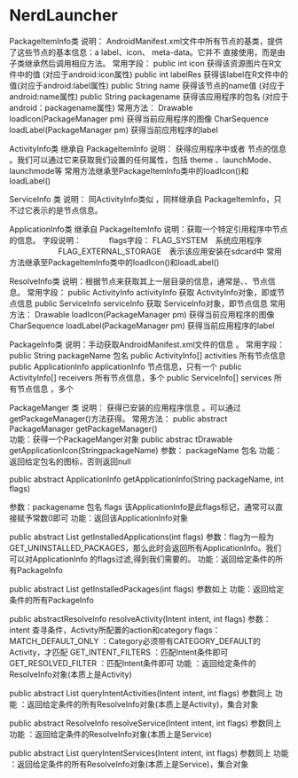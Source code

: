 # NerdLauncher
PackageItemInfo类
说明： AndroidManifest.xml文件中所有节点的基类，提供了这些节点的基本信息：a label、icon、 meta-data。它并不
直接使用，而是由子类继承然后调用相应方法。
常用字段：
public int icon           获得该资源图片在R文件中的值 (对应于android:icon属性)
public int labelRes     获得该label在R文件中的值(对应于android:label属性)
public String name   获得该节点的name值 (对应于android:name属性)
public String packagename   获得该应用程序的包名 (对应于android：packagename属性)
常用方法：
Drawable  loadIcon(PackageManager pm)               获得当前应用程序的图像
CharSequence  loadLabel(PackageManager pm)     获得当前应用程序的label

ActivityInfo类  继承自 PackageItemInfo
说明： 获得应用程序中<activity/>或者 <receiver />节点的信息 。我们可以通过它来获取我们设置的任何属性，包括
theme 、launchMode、launchmode等
常用方法继承至PackageItemInfo类中的loadIcon()和loadLabel() 

ServiceInfo 类
说明： 同ActivityInfo类似 ，同样继承自 PackageItemInfo，只不过它表示的是<service>节点信息。

ApplicationInfo类 继承自  PackageItemInfo
说明：获取一个特定引用程序中<application>节点的信息。
字段说明：
　　　   flags字段： FLAG_SYSTEM　系统应用程序
　　　　　             　FLAG_EXTERNAL_STORAGE　表示该应用安装在sdcard中
常用方法继承至PackageItemInfo类中的loadIcon()和loadLabel()

ResolveInfo类
说明：根据<intent>节点来获取其上一层目录的信息，通常是<activity>、<receiver>、<service>节点信息。
常用字段：
public  ActivityInfo  activityInfo     获取 ActivityInfo对象，即<activity>或<receiver >节点信息
public ServiceInfo   serviceInfo     获取 ServiceInfo对象，即<service>节点信息
常用方法： 
Drawable loadIcon(PackageManager pm)             获得当前应用程序的图像
CharSequence loadLabel(PackageManager pm)  获得当前应用程序的label

PackageInfo类
说明：手动获取AndroidManifest.xml文件的信息 。
常用字段：
public String    packageName                   包名
public ActivityInfo[]     activities                   所有<activity>节点信息
public ApplicationInfo applicationInfo       <application>节点信息，只有一个
public ActivityInfo[]    receivers                  所有<receiver>节点信息，多个
public ServiceInfo[]    services                  所有<service>节点信息 ，多个

PackageManger 类
说明： 获得已安装的应用程序信息 。可以通过getPackageManager()方法获得。
常用方法：
public abstract PackageManager  getPackageManager()   
功能：获得一个PackageManger对象
public abstrac  tDrawable    getApplicationIcon(StringpackageName)
参数： packageName 包名
功能：返回给定包名的图标，否则返回null

public abstract ApplicationInfo   getApplicationInfo(String packageName, int flags)

参数：packagename 包名
flags 该ApplicationInfo是此flags标记，通常可以直接赋予常数0即可
功能：返回该ApplicationInfo对象

public abstract List<ApplicationInfo>  getInstalledApplications(int flags)
参数：flag为一般为GET_UNINSTALLED_PACKAGES，那么此时会返回所有ApplicationInfo。我们可以对ApplicationInfo
的flags过滤,得到我们需要的。
功能：返回给定条件的所有PackageInfo

public abstract List<PackageInfo>  getInstalledPackages(int flags) 
参数如上
功能：返回给定条件的所有PackageInfo

public abstractResolveInfo  resolveActivity(Intent intent, int flags)
参数：  intent 查寻条件，Activity所配置的action和category
flags： MATCH_DEFAULT_ONLY    ：Category必须带有CATEGORY_DEFAULT的Activity，才匹配
GET_INTENT_FILTERS         ：匹配Intent条件即可
GET_RESOLVED_FILTER    ：匹配Intent条件即可
功能 ：返回给定条件的ResolveInfo对象(本质上是Activity) 

public abstract  List<ResolveInfo>  queryIntentActivities(Intent intent, int flags)
参数同上
功能 ：返回给定条件的所有ResolveInfo对象(本质上是Activity)，集合对象

public abstract ResolveInfo  resolveService(Intent intent, int flags)
参数同上
功能 ：返回给定条件的ResolveInfo对象(本质上是Service)

public abstract List<ResolveInfo> queryIntentServices(Intent intent, int flags)
参数同上
功能 ：返回给定条件的所有ResolveInfo对象(本质上是Service)，集合对象